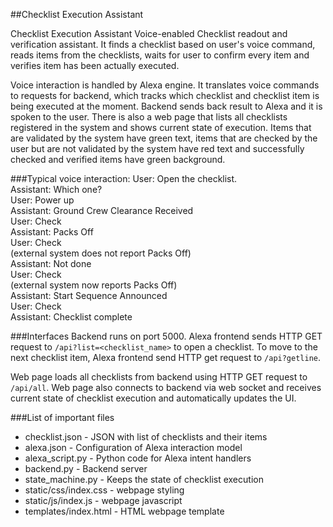 ##Checklist Execution Assistant

Checklist Execution Assistant Voice-enabled Checklist 
readout and verification assistant. It finds a checklist 
based on user's voice command, reads items from the checklists, 
waits for user to confirm every item and verifies item has been actually executed.

Voice interaction is handled by Alexa engine. It translates voice commands to requests for backend, 
which tracks which checklist and checklist item is being executed at the moment. 
Backend sends back result to Alexa and it is spoken to the user. 
There is also a web page that lists all checklists registered in the system and shows 
current state of execution. Items that are validated by the system have green text, 
items that are checked by the user but are not validated by the system have red text 
and successfully checked and verified items have green background.

###Typical voice interaction:
User: Open the checklist.  
Assistant: Which one?  
User: Power up  
Assistant: Ground Crew Clearance Received  
User: Check  
Assistant: Packs Off  
User: Check  
(external system does not report Packs Off)  
Assistant: Not done  
User: Check  
(external system now reports Packs Off)  
Assistant: Start Sequence Announced  
User: Check  
Assistant: Checklist complete

###Interfaces
Backend runs on port 5000. Alexa frontend sends HTTP GET request to 
``/api?list=<checklist_name>`` to open a checklist. To move to the next checklist item, 
Alexa frontend send HTTP get request to ``/api?getline``.

Web page loads all checklists from backend using HTTP GET request to
``/api/all``. Web page also connects to backend via web socket and receives current state of
checklist execution and automatically updates the UI.


###List of important files
* checklist.json - JSON with list of checklists and their items
* alexa.json - Configuration of Alexa interaction model
* alexa_script.py - Python code for Alexa intent handlers
* backend.py - Backend server
* state_machine.py - Keeps the state of checklist execution
* static/css/index.css - webpage styling
* static/js/index.js - webpage javascript
* templates/index.html - HTML webpage template
